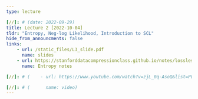 ```yaml
---
type: lecture

[//]: # (date: 2022-09-29)
title: Lecture 2 [2022-10-04]
tldr: "Entropy, Neg-log Likelihood, Introduction to SCL"
hide_from_announcments: false
links: 
    - url: /static_files/L3_slide.pdf
      name: slides
    - url: https://stanforddatacompressionclass.github.io/notes/lossless_iid/entropy.html
      name: Entropy notes

[//]: # (    - url: https://www.youtube.com/watch?v=zjL_0q-AsoQ&list=PLv_7iO_xlL0Jgc35Pqn7XP5VTQ5krLMOl&index=3)

[//]: # (      name: video)
---
```

